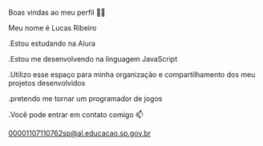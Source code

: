 Boas vindas ao meu perfil 💙💙

Meu nome é Lucas Ribeiro

.Estou estudando na Alura

.Estou me desenvolvendo na linguagem JavaScript

.Utilizo esse espaço para minha organização e compartilhamento dos meu projetos desenvolvidos

.pretendo me tornar um programador de jogos

.Você pode entrar em contato comigo 📫

00001107110762sp@al.educacao.sp.gov.br
